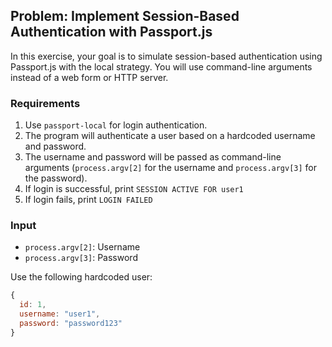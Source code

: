 ## Problem: Implement Session-Based Authentication with Passport.js

In this exercise, your goal is to simulate session-based authentication using Passport.js with the local strategy. You will use command-line arguments instead of a web form or HTTP server.

### Requirements

1. Use `passport-local` for login authentication.
2. The program will authenticate a user based on a hardcoded username and password.
3. The username and password will be passed as command-line arguments (`process.argv[2]` for the username and `process.argv[3]` for the password).
4. If login is successful, print `SESSION ACTIVE FOR user1`
5. If login fails, print `LOGIN FAILED`

### Input

- `process.argv[2]`: Username
- `process.argv[3]`: Password

Use the following hardcoded user:

```js
{
  id: 1,
  username: "user1",
  password: "password123"
}
